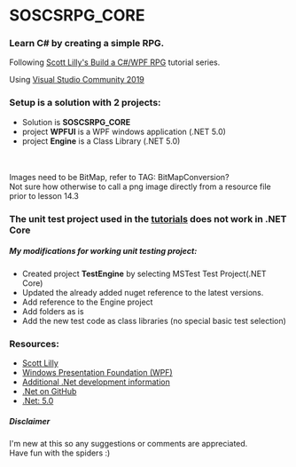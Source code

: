 # SOSCSRPG_CORE
### Learn C# by creating a simple RPG.<br>
Following [Scott Lilly's Build a C#/WPF RPG](https://scottlilly.com/build-a-cwpf-rpg/) tutorial series.

Using [Visual Studio Community 2019](https://www.visualstudio.com/en-us/products/visual-studio-community-vs.aspx)<br>
### Setup is a solution with 2 projects:
- Solution is <b>SOSCSRPG_CORE</b>
- project <b>WPFUI</b> is a WPF windows application (.NET 5.0)
- project <b>Engine</b> is a Class Library (.NET 5.0)
<br>
<br>
Images need to be BitMap,  refer to TAG: BitMapConversion?<br>
Not sure how otherwise to call a png image directly from a resource file prior to lesson 14.3<br>

### The unit test project used in the [tutorials](http://scottlilly.com/build-a-cwpf-rpg/) does not work in .NET Core<br>
##### My modifications for working unit testing project:
- Created project <b>TestEngine</b> by selecting MSTest Test Project(.NET Core)
- Updated the already added nuget reference to the latest versions.
- Add reference to the Engine project
- Add folders as is
- Add the new test code as class libraries (no special basic test selection)


### Resources:
- [Scott Lilly](https://scottlilly.com/)
- [Windows Presentation Foundation (WPF)](https://docs.microsoft.com/en-us/dotnet/framework/wpf/)
- [Additional .Net development information](https://dotnet.microsoft.com/download)
- [.Net on GitHub](https://github.com/dotnet)
- [.Net: 5.0](https://docs.microsoft.com/en-us/dotnet/api/?view=net-5.0)


 ##### Disclaimer
I'm new at this so any suggestions or comments are appreciated.<br>
Have fun with the spiders :)

